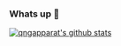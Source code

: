 ### Whats up 👋

[![qngapparat's github stats](https://github-readme-stats.vercel.app/api?username=qngapparat)](https://github.com/anuraghazra/github-readme-stats)

